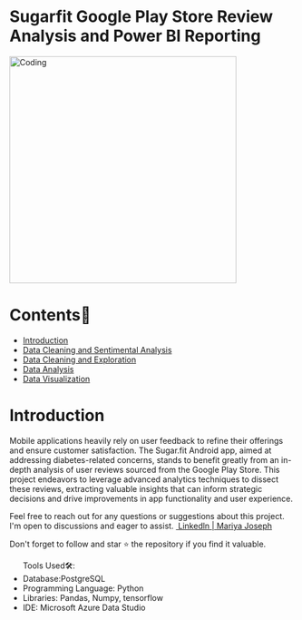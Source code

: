 <h1>Sugarfit Google Play Store Review Analysis and Power BI Reporting</h1>
<img width="400" alt="Coding" src="https://github.com/Mariyajoseph24/SugarFit_Google_Play_Store_Review_Analysis_and_Power_BI_Reporting/assets/91487663/b0201363-15f4-40ec-9ed0-9c1f3a2fe9c9">
<h1>Contents📖</h1>
<ul>
  <li><a href="#introduction">Introduction</a></li>
  <li><a href="#datascrapingandsentimentalanalysis">Data Cleaning and Sentimental Analysis</a></li>
  <li><a href="#datacleaningandexploration">Data Cleaning and Exploration</a></li>
  <li><a href="#dataanalysis">Data Analysis</a></li>
  <li><a href="#datavisualization">Data Visualization</a></li>
</ul>

<h1><a name="introduction">Introduction</a></h1>
<p>Mobile applications heavily rely on user feedback to refine their offerings and ensure customer satisfaction. The Sugar.fit Android app, aimed at addressing diabetes-related concerns, stands to benefit greatly from an in-depth analysis of user reviews sourced from the Google Play Store. This project endeavors to leverage advanced analytics techniques to dissect these reviews, extracting valuable insights that can inform strategic decisions and drive improvements in app functionality and user experience.</p>

<p>Feel free to reach out for any questions or suggestions about this project. I'm open to discussions and eager to assist.
 <a href="https://www.linkedin.com/in/mariya-jos/">
  <img src=" Linkedln | Mariya Joseph" alt=""> Linkedln | Mariya Joseph</a><br>
  
  Don't forget to follow and star ⭐ the repository if you find it valuable.</p>

<ul>Tools Used🛠️:<br>
<li>Database:PostgreSQL</li>
<li>Programming Language: Python<br></li>
<li>Libraries: Pandas, Numpy, tensorflow<br></li>
<li>IDE: Microsoft Azure Data Studio<br></li></ul>

